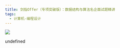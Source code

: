 ```yaml
---
title: 剑指Offer（专项突破版）：数据结构与算法名企面试题精讲
tags:
  - 计算机-编程设计
---
```


![](https://cdn.weread.qq.com/weread/cover/45/YueWen_40107878/s_YueWen_40107878.jpg)

undefined
